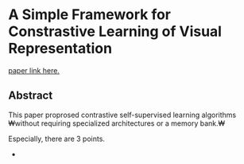 # A Simple Framework for Constrastive Learning of Visual Representation

[paper link here.](https://arxiv.org/pdf/2002.05709.pdf)

## Abstract

This paper proprosed contrastive self-supervised learning algorithms ₩without requiring specialized architectures or a memory bank.₩

Especially, there are 3 points.

*

